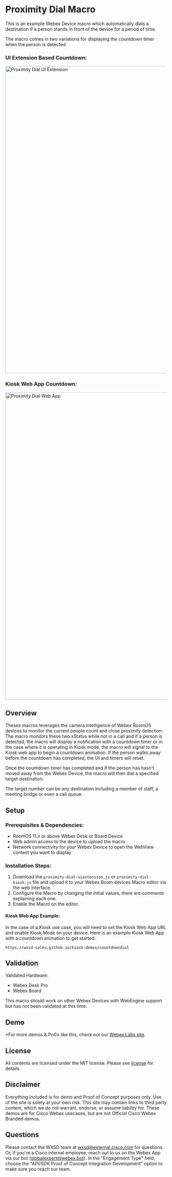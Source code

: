 # Proximity Dial Macro

This is an example Webex Device macro which automatically dials a destination if a person stands in front of the device for a period of time.

The macro comes in two variations for displaying the countdown timer when the person is detected.

### UI Extension Based Countdown:
<img width="960" alt="Proximity Dial UI Extension" src="https://github.com/wxsd-sales/proximity-dial-macro/assets/21026209/47476c62-bbaf-4d10-9b0b-3c74bd3cb030">

### Kiosk Web App Countdown:

<img width="960" alt="Proximity Dial Web App" src="https://github.com/wxsd-sales/proximity-dial-macro/assets/21026209/5342c402-555c-4f1f-86da-991fc7a73045">


## Overview

Theses macros leverages the camera intelligence of Webex RoomOS devices to monitor the current people count and close proximity detection. The macro monitors these two xStatus while not in a call and if a person is detected, the macro will display a notification with a countdown timer or in the case where it is operating in Kiosk mode, the macro will signal to the Kiosk web app to begin a countdown animation. If the person walks away before the countdown has completed, the UI and timers will reset.

Once the countdown timer has completed and if the person has hasn't moved away from the Webex Device, the macro will then dial a specified target destination.

The target number can be any destination including a member of staff, a meeting bridge or even a call queue.

## Setup

### Prerequisites & Dependencies: 

- RoomOS 11.x or above Webex Desk or Board Device
- Web admin access to the device to upload the macro
- Network connectivity for your Webex Device to open the WebView content you want to display

### Installation Steps:

1. Download the ``proximity-dial-uiextension.js`` or ``proximity-dial-kiosk.js`` file and upload it to your Webex Room devices Macro editor via the web interface.
2. Configure the Macro by changing the initial values, there are comments explaining each one.
3. Enable the Macro on the editor.

#### Kiosk Web App Example:

In the case of a Kiosk use case, you will need to set the Kiosk Web App URL and enable Kiosk Mode on your device. Here is an example Kiosk Web App with a countdown animation to get started:
```
https://wxsd-sales.github.io/kiosk-demos/countdowndial
```

## Validation

Validated Hardware:

* Webex Desk Pro
* Webex Board

This macro should work on other Webex Devices with WebEngine support but has not been validated at this time.

## Demo

*For more demos & PoCs like this, check out our [Webex Labs site](https://collabtoolbox.cisco.com/webex-labs).


## License

All contents are licensed under the MIT license. Please see [license](LICENSE) for details.


## Disclaimer

Everything included is for demo and Proof of Concept purposes only. Use of the site is solely at your own risk. This site may contain links to third party content, which we do not warrant, endorse, or assume liability for. These demos are for Cisco Webex usecases, but are not Official Cisco Webex Branded demos.


## Questions

Please contact the WXSD team at [wxsd@external.cisco.com](mailto:wxsd@external.cisco.com?subject=proximity-dial-macro) for questions. Or, if you're a Cisco internal employee, reach out to us on the Webex App via our bot (globalexpert@webex.bot). In the "Engagement Type" field, choose the "API/SDK Proof of Concept Integration Development" option to make sure you reach our team. 
